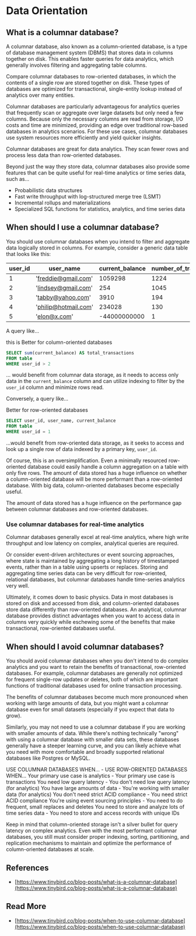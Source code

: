# Data Orientation

## What is a columnar database?

A columnar database, also known as a column-oriented database, is a type of database management system (DBMS) that stores data in columns together on disk. This enables faster queries for data analytics, which generally involves filtering and aggregating table columns.

Compare columnar databases to row-oriented databases, in which the contents of a single row are stored together on disk. These types of databases are optimized for transactional, single-entity lookup instead of analytics over many entities.

Columnar databases are particularly advantageous for analytics queries that frequently scan or aggregate over large datasets but only need a few columns. Because only the necessary columns are read from storage, I/O costs and time are minimized, providing an edge over traditional row-based databases in analytics scenarios. For these use cases, columnar databases use system resources more efficiently and yield quicker insights.

Columnar databases are great for data analytics. They scan fewer rows and process less data than row-oriented databases.

Beyond just the way they store data, columnar databases also provide some features that can be quite useful for real-time analytics or time series data, such as…

- Probabilistic data structures
- Fast write throughput with log-structured merge tree (LSMT)
- Incremental rollups and materializations
- Specialized SQL functions for statistics, analytics, and time series data

## When should I use a columnar database?

You should use columnar databases when you intend to filter and aggregate data logically stored in columns. For example, consider a generic data table that looks like this:

| user_id | user_name            | current_balance | number_of_transactions |
| ------- | -------------------- | --------------- | ---------------------- |
| 1       | 'freddie@gmail.com'  | 1059298         | 1224                   |
| 2       | 'lindsey@gmail.com'  | 254             | 1045                   |
| 3       | 'tabby@yahoo.com'    | 3910            | 194                    |
| 4       | 'philip@hotmail.com' | 234028          | 130                    |
| 5       | 'elon@x.com'         | -44000000000    | 1                      |

A query like…

this is Better for column-oriented databases

```sql
SELECT sum(current_balance) AS total_transactions
FROM table
WHERE user_id > 2
```

… would benefit from columnar data storage, as it needs to access only data in the `current_balance` column and can utilize indexing to filter by the `user_id` column and minimize rows read.

Conversely, a query like…

Better for row-oriented databases

```sql
SELECT user_id, user_name, current_balance
FROM table
WHERE user_id = 1
```

…would benefit from row-oriented data storage, as it seeks to access and look up a single row of data indexed by a primary key, `user_id`.

Of course, this is an oversimplification. Even a minimally resourced row-oriented database could easily handle a column aggregation on a table with only five rows. The amount of data stored has a huge influence on whether a column-oriented database will be more performant than a row-oriented database. With big data, column-oriented databases become especially useful.

The amount of data stored has a huge influence on the performance gap between columnar databases and row-oriented databases.

### Use columnar databases for real-time analytics

Columnar databases generally excel at real-time analytics, where high write throughput and low latency on complex, analytical queries are required.

Or consider event-driven architectures or event sourcing approaches, where state is maintained by aggregating a long history of timestamped events, rather than in a table using upserts or replaces. Storing and aggregating time series data can be very difficult for row-oriented, relational databases, but columnar databases handle time-series analytics very well.

Ultimately, it comes down to basic physics. Data in most databases is stored on disk and accessed from disk, and column-oriented databases store data differently than row-oriented databases. An analytical, columnar database provides distinct advantages when you want to access data in columns very quickly while eschewing some of the benefits that make transactional, row-oriented databases useful.

## When should I avoid columnar databases?

You should avoid columnar databases when you don't intend to do complex analytics and you want to retain the benefits of transactional, row-oriented databases. For example, columnar databases are generally not optimized for frequent single-row updates or deletes, both of which are important functions of traditional databases used for online transaction processing.

The benefits of columnar databases become much more pronounced when working with large amounts of data, but you might want a columnar database even for small datasets (especially if you expect that data to grow).

Similarly, you may not need to use a columnar database if you are working with smaller amounts of data. While there's nothing technically "wrong" with using a columnar database with smaller data sets, these databases generally have a steeper learning curve, and you can likely achieve what you need with more comfortable and broadly supported relational databases like Postgres or MySQL.

USE COLUMNAR DATABASES WHEN... - USE ROW-ORIENTED DATABASES WHEN...
Your primary use case is analytics - Your primary use case is transactions
You need low query latency - You don't need low query latency (for analytics)
You have large amounts of data - You're working with smaller data (for analytics)
You don't need strict ACID compliance - You need strict ACID compliance
You're using event sourcing principles - You need to do frequent, small replaces and deletes
You need to store and analyze lots of time series data - You need to store and access records with unique IDs

Keep in mind that column-oriented storage isn't a silver bullet for query latency on complex analytics. Even with the most performant columnar databases, you still must consider proper indexing, sorting, partitioning, and replication mechanisms to maintain and optimize the performance of column-oriented databases at scale.

## References

- [https://www.tinybird.co/blog-posts/what-is-a-columnar-database](https://www.tinybird.co/blog-posts/what-is-a-columnar-database)

## Read More

- [https://www.tinybird.co/blog-posts/when-to-use-columnar-database](https://www.tinybird.co/blog-posts/when-to-use-columnar-database)
